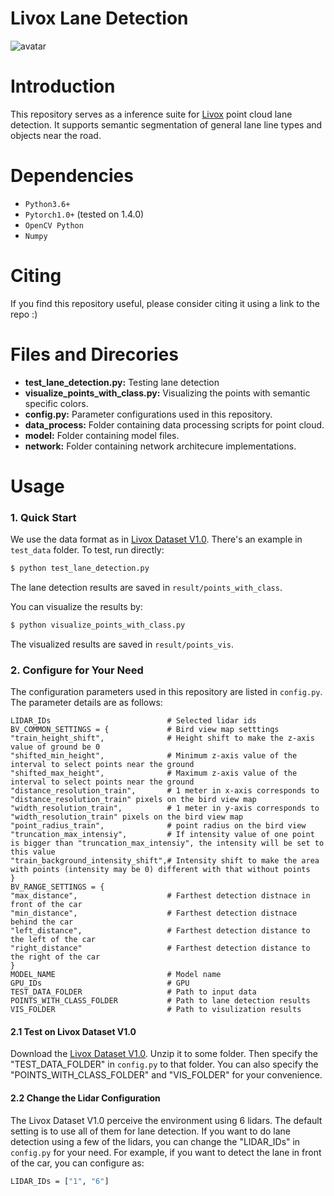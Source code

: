 # Livox Lane Detection

![avatar](./result/demo/demo.gif)
# Introduction
This repository serves as a inference suite for [Livox](https://www.livoxtech.com/cn/) point cloud lane detection. It supports semantic segmentation of general lane line types and objects near the road.

# Dependencies
- `Python3.6+`
- `Pytorch1.0+` (tested on 1.4.0)
- `OpenCV Python`
- `Numpy`

# Citing
If you find this repository useful, please consider citing it using a link to the repo :)

# Files and Direcories
- **test_lane_detection.py:**  Testing lane detection
- **visualize_points_with_class.py:**  Visualizing the points with semantic specific colors.
- **config.py:**  Parameter configurations used in this repository.
- **data_process:**  Folder containing data processing scripts for point cloud.
- **model:**  Folder containing model files.
- **network:**  Folder containing network architecure implementations.
 

# Usage
### 1. Quick Start
We use the data format as in [Livox Dataset V1.0](https://www.livoxtech.com/cn/dataset). There's an example in `test_data` folder. To test, run directly:
```bash
$ python test_lane_detection.py
```
The lane detection results are saved in `result/points_with_class`.

You can visualize the results by:
```bash
$ python visualize_points_with_class.py
```
The visualized results are saved in `result/points_vis`.

### 2. Configure for Your Need
The configuration parameters used in this repository are listed in `config.py`. The parameter details are as follows:
```
LIDAR_IDs                          # Selected lidar ids
BV_COMMON_SETTINGS = {             # Bird view map setttings
"train_height_shift",              # Height shift to make the z-axis value of ground be 0
"shifted_min_height",              # Minimum z-axis value of the interval to select points near the ground
"shifted_max_height",              # Maximum z-axis value of the interval to select points near the ground
"distance_resolution_train",       # 1 meter in x-axis corresponds to "distance_resolution_train" pixels on the bird view map
"width_resolution_train",          # 1 meter in y-axis corresponds to "width_resolution_train" pixels on the bird view map
"point_radius_train",              # point radius on the bird view
"truncation_max_intensiy",         # If intensity value of one point is bigger than "truncation_max_intensiy", the intensity will be set to this value
"train_background_intensity_shift",# Intensity shift to make the area with points (intensity may be 0) different with that without points
}
BV_RANGE_SETTINGS = { 
"max_distance",                    # Farthest detection distnace in front of the car
"min_distance",                    # Farthest detection distnace behind the car
"left_distance",                   # Farthest detection distance to the left of the car
"right_distance"                   # Farthest detection distance to the right of the car
}
MODEL_NAME                         # Model name
GPU_IDs                            # GPU
TEST_DATA_FOLDER                   # Path to input data
POINTS_WITH_CLASS_FOLDER           # Path to lane detection results
VIS_FOLDER                         # Path to visulization results
```

#### 2.1 Test on Livox Dataset V1.0
Download the [Livox Dataset V1.0](https://www.livoxtech.com/cn/dataset). Unzip it to some folder. Then specify the "TEST_DATA_FOLDER" in `config.py` to that folder. You can also specify the "POINTS_WITH_CLASS_FOLDER" and "VIS_FOLDER" for your convenience.

#### 2.2 Change the Lidar Configuration
The Livox Dataset V1.0 perceive the environment using 6 lidars. The default setting is to use all of them for lane detection. If you want to do lane detection using a few of the lidars, you can change the "LIDAR_IDs" in `config.py` for your need.
For example, if you want to detect the lane in front of the car, you can configure as: 
```bash
LIDAR_IDs = ["1", "6"]
```
